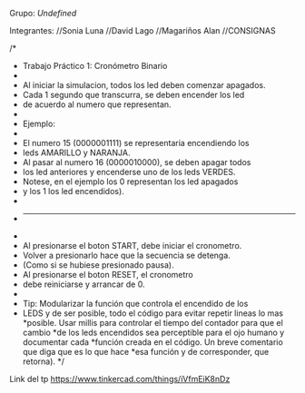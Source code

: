 
 Grupo: _Undefined_

 Integrantes: 
 //Sonia Luna
//David Lago
//Magariños Alan
//CONSIGNAS

/*
 *	Trabajo Práctico 1: Cronómetro Binario
 *
 *	Al iniciar la simulacion, todos los led deben comenzar apagados.
 *	Cada 1 segundo que transcurra, se deben encender los led
 *	de acuerdo al numero que representan.
 *
 *	Ejemplo:
 *
 *	El numero 15 (0000001111) se representaria encendiendo los
 *	leds AMARILLO y NARANJA.
 *	Al pasar al numero 16 (0000010000), se deben apagar todos
 *	los led anteriores y encenderse uno de los leds VERDES.
 *	Notese, en el ejemplo los 0 representan los led apagados
 *	y los 1 los led encendidos).
 *
 *	-------------------------------------------------------
 *
 *	Al presionarse el boton START, debe iniciar el cronometro.
 *	Volver a presionarlo hace que la secuencia se detenga.
 *  (Como si se hubiese presionado pausa).
 *	Al presionarse el boton RESET, el cronometro
 *	debe reiniciarse y arrancar de 0.
 *
 *	Tip: Modularizar la función que controla el encendido de los
 *	LEDS y de ser posible, todo el código para evitar repetir lineas lo mas
 *posible. Usar millis para controlar el tiempo del contador para que el cambio
 *de los leds encendidos sea perceptible para el ojo humano y documentar cada
 *función creada en el código. Un breve comentario que diga que es lo que hace
 *esa función y de corresponder, que retorna).
 */
 
Link del tp https://www.tinkercad.com/things/iVfmEiK8nDz
